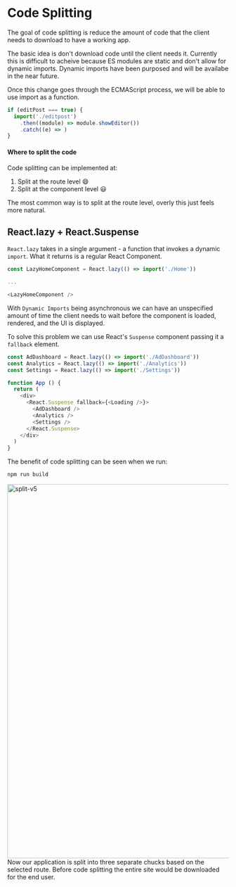 # Code Splitting 
The goal of code splitting is reduce the amount of code that the client needs to download to have a working app.

The basic idea is don't download code until the client needs it. Currently this is difficult to acheive because ES modules are static and don't allow for dynamic imports. Dynamic imports have been purposed and will be availabe in the near future.

Once this change goes through the ECMAScript process, we will be able to use import as a function.

```js
if (editPost === true) {
  import('./editpost')
    .then((module) => module.showEditor())
    .catch((e) => )
}
```
#### Where to split the code
Code splitting can be implemented at:
1. Split at the route level 😄
2. Split at the component level 😃

The most common way is to split at the route level, overly this just feels more natural.

## React.lazy + React.Suspense
`React.lazy` takes in a single argument - a function that invokes a dynamic `import`. What it returns is a regular React Component.

```js
const LazyHomeComponent = React.lazy(() => import('./Home'))

...

<LazyHomeComponent />

```
With `Dynamic Imports` being asynchronous we can have an unspecified amount of time the client needs to wait before the component is loaded, rendered, and the UI is displayed.

To solve this problem we can use React's `Suspense` component passing it a `fallback` element.

```js
const AdDashboard = React.lazy(() => import('./AdDashboard'))
const Analytics = React.lazy(() => import('./Analytics'))
const Settings = React.lazy(() => import('./Settings'))

function App () {
  return (
    <div>
      <React.Suspense fallback={<Loading />}>
        <AdDashboard />
        <Analytics />
        <Settings />
      </React.Suspense>
    </div>
  )
}
```

The benefit of code splitting can be seen when we run:
```sh
npm run build
```
<img width="851" alt="split-v5" src="https://user-images.githubusercontent.com/25591390/89098460-bd944500-d3df-11ea-8151-fb662d59b816.png">
Now our application is split into three separate chucks based on the selected route. Before code splitting the entire site would be downloaded for the end user.
